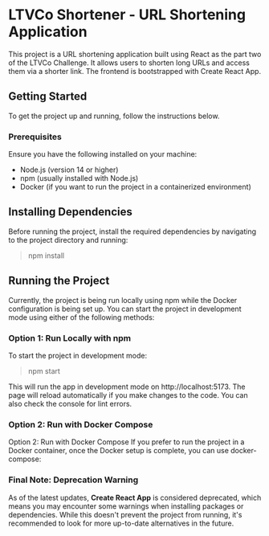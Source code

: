 # LTVCo Shortener - URL Shortening Application
This project is a URL shortening application built using React as the part two of the LTVCo Challenge. It allows users to shorten long URLs and access them via a shorter link. The frontend is bootstrapped with Create React App.

## Getting Started
To get the project up and running, follow the instructions below.

### Prerequisites
Ensure you have the following installed on your machine:

- Node.js (version 14 or higher)
- npm (usually installed with Node.js)
- Docker (if you want to run the project in a containerized environment)

## Installing Dependencies
Before running the project, install the required dependencies by navigating to the project directory and running:


>npm install


## Running the Project
Currently, the project is being run locally using npm while the Docker configuration is being set up. You can start the project in development mode using either of the following methods:

### Option 1: Run Locally with npm
To start the project in development mode:

>npm start

This will run the app in development mode on http://localhost:5173. The page will reload automatically if you make changes to the code. You can also check the console for lint errors.

### Option 2: Run with Docker Compose
Option 2: Run with Docker Compose
If you prefer to run the project in a Docker container, once the Docker setup is complete, you can use docker-compose:

### Final Note: Deprecation Warning

As of the latest updates, **Create React App** is considered deprecated, which means you may encounter some warnings when installing packages or dependencies. While this doesn't prevent the project from running, it's recommended to look for more up-to-date alternatives in the future.
